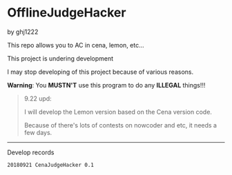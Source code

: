 # OfflineJudgeHacker

by ghj1222

This repo allows you to AC in cena, lemon, etc...

This project is undering development

I may stop developing of this project because of various reasons.

**Warning**: You **MUSTN'T** use this program to do any **ILLEGAL** things!!!

> 9.22 upd:
>
> I will develop the Lemon version based on the Cena version code.
>
> Because of there's lots of contests on nowcoder and etc, it needs a few days.

---

Develop records

```
20180921 CenaJudgeHacker 0.1
```
